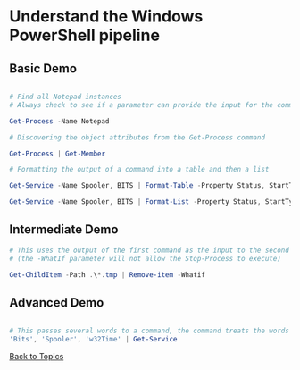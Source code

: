# Understand the Windows PowerShell pipeline

## Basic Demo

```PowerShell

# Find all Notepad instances
# Always check to see if a parameter can provide the input for the command, before using traditional pipelines 

Get-Process -Name Notepad

# Discovering the object attributes from the Get-Process command

Get-Process | Get-Member

# Formatting the output of a command into a table and then a list

Get-Service -Name Spooler, BITS | Format-Table -Property Status, StartType, Name

Get-Service -Name Spooler, BITS | Format-List -Property Status, StartType, Name
```

## Intermediate Demo

```PowerShell
# This uses the output of the first command as the input to the second command
# (the -WhatIf parameter will not allow the Stop-Process to execute)

Get-ChildItem -Path .\*.tmp | Remove-item -Whatif

```

## Advanced Demo

```PowerShell

# This passes several words to a command, the command treats the words as input
'Bits', 'Spooler', 'w32Time' | Get-Service


```



[Back to Topics](../README.md#morning-session)

